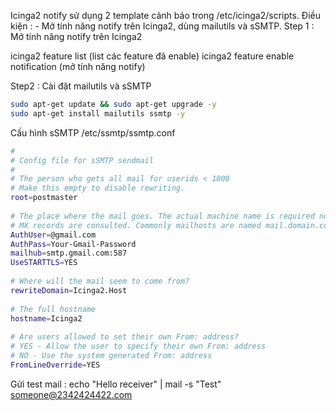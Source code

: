 Icinga2 notify sử dụng 2 template cảnh báo trong /etc/icinga2/scripts.
Điều kiện : 
	- Mở tính năng notify trên Icinga2, dùng mailutils và sSMTP.
Step 1 : Mở tính năng notify trên Icinga2

icinga2 feature list 				 (list các feature đã enable)
icinga2 feature enable notification  (mở tính năng notify)

Step2 : Cài đặt mailutils và sSMTP
```sh
sudo apt-get update && sudo apt-get upgrade -y
sudo apt-get install mailutils ssmtp -y
```
Cấu hình sSMTP /etc/ssmtp/ssmtp.conf 

```sh
#
# Config file for sSMTP sendmail
#
# The person who gets all mail for userids < 1000
# Make this empty to disable rewriting.
root=postmaster
 
# The place where the mail goes. The actual machine name is required no
# MX records are consulted. Commonly mailhosts are named mail.domain.com
AuthUser=@gmail.com
AuthPass=Your-Gmail-Password
mailhub=smtp.gmail.com:587
UseSTARTTLS=YES
 
# Where will the mail seem to come from?
rewriteDomain=Icinga2.Host
 
# The full hostname
hostname=Icinga2
 
# Are users allowed to set their own From: address?
# YES - Allow the user to specify their own From: address
# NO - Use the system generated From: address
FromLineOverride=YES
```
Gửi test mail :  echo "Hello receiver" | mail -s "Test" someone@2342424422.com

